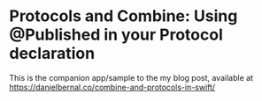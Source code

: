 # Protocols and Combine: Using @Published in your Protocol declaration

This is the companion app/sample to the my blog post, available at https://danielbernal.co/combine-and-protocols-in-swift/

